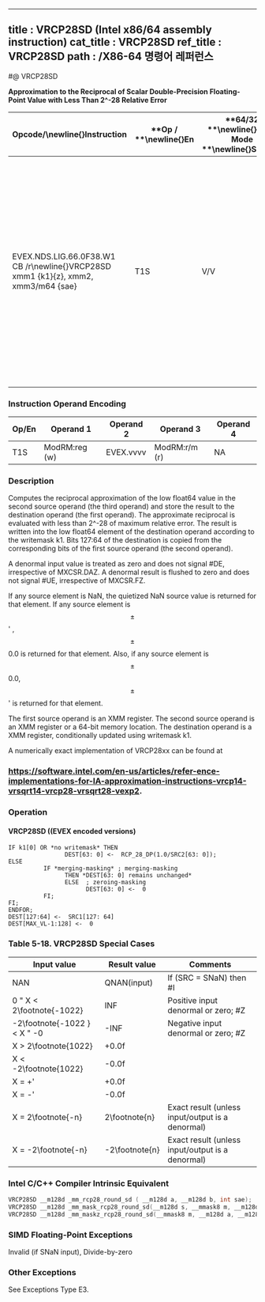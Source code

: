 ----------------------------
title : VRCP28SD (Intel x86/64 assembly instruction)
cat_title : VRCP28SD
ref_title : VRCP28SD
path : /X86-64 명령어 레퍼런스
----------------------------
#@ VRCP28SD

**Approximation to the Reciprocal of Scalar Double-Precision Floating-Point Value with Less Than 2^-28 Relative Error**

|**Opcode/**\newline{}**Instruction**|**Op / **\newline{}**En**|**64/32 **\newline{}**bit Mode **\newline{}**Support**|**CPUID **\newline{}**Feature **\newline{}**Flag**|**Description**|
|------------------------------------|-------------------------|------------------------------------------------------|--------------------------------------------------|---------------|
|EVEX.NDS.LIG.66.0F38.W1 CB /r\newline{}VRCP28SD xmm1 {k1}{z}, xmm2, xmm3/m64 {sae}|T1S|V/V|AVX512ER|Computes the approximate reciprocal ( < 2^-28 relative error) of the scalar double-precision floating-point value in xmm3/m64 and stores the results in xmm1. Under writemask. Also, upper double-precision floating-point value (bits[127:64]) from xmm2 is copied to xmm1[127:64].|
### Instruction Operand Encoding


|Op/En|Operand 1|Operand 2|Operand 3|Operand 4|
|-----|---------|---------|---------|---------|
|T1S|ModRM:reg (w)|EVEX.vvvv|ModRM:r/m (r)|NA|
### Description


Computes the reciprocal approximation of the low float64 value in the second source operand (the third operand) and store the result to the destination operand (the first operand). The approximate reciprocal is evaluated with less than 2^-28 of maximum relative error. The result is written into the low float64 element of the destination operand according to the writemask k1. Bits 127:64 of the destination is copied from the corresponding bits of the first source operand (the second operand).

A denormal input value is treated as zero and does not signal #DE, irrespective of MXCSR.DAZ. A denormal result is flushed to zero and does not signal #UE, irrespective of MXCSR.FZ.

If any source element is NaN, the quietized NaN source value is returned for that element. If any source element is $$\pm$$'  , $$\pm$$0.0 is returned for that element. Also, if any source element is $$\pm$$0.0, $$\pm$$ '  is returned for that element.

The first source operand is an XMM register. The second source operand is an XMM register or a 64-bit memory location. The destination operand is a XMM register, conditionally updated using writemask k1. 

A numerically exact implementation of VRCP28xx can be found at 

###                                                                                                    https://software.intel.com/en-us/articles/refer-ence-implementations-for-IA-approximation-instructions-vrcp14-vrsqrt14-vrcp28-vrsqrt28-vexp2.

### Operation
#### VRCP28SD ((EVEX encoded versions) 
```info-verb
IF k1[0] OR *no writemask* THEN
                DEST[63: 0]  <-  RCP_28_DP(1.0/SRC2[63: 0]);
ELSE 
          IF *merging-masking* ; merging-masking
                THEN *DEST[63: 0] remains unchanged*
                ELSE  ; zeroing-masking
                      DEST[63: 0] <-   0
          FI;
FI;
ENDFOR;
DEST[127:64] <-   SRC1[127: 64]
DEST[MAX_VL-1:128] <-   0
```
### Table 5-18. VRCP28SD Special Cases


|**Input value**|**Result value**|**Comments**|
|---------------|----------------|------------|
|NAN|QNAN(input)|If (SRC = SNaN) then #I|
|0 "   X < 2\footnote{-1022}|INF|Positive input denormal or zero; #Z|
|-2\footnote{-1022 } < X  "  -0|-INF|Negative input denormal or zero; #Z|
|X > 2\footnote{1022}|+0.0f||
|X < -2\footnote{1022}|-0.0f||
|X = +' |+0.0f||
|X = -' |-0.0f||
|X = 2\footnote{-n}|2\footnote{n}|Exact result (unless input/output is a denormal)|
|X = -2\footnote{-n}|-2\footnote{n}|Exact result (unless input/output is a denormal)|

### Intel C/C++ Compiler Intrinsic Equivalent

```cpp
VRCP28SD __m128d _mm_rcp28_round_sd ( __m128d a, __m128d b, int sae);
VRCP28SD __m128d _mm_mask_rcp28_round_sd(__m128d s, __mmask8 m, __m128d a, __m128d b, int sae);
VRCP28SD __m128d _mm_maskz_rcp28_round_sd(__mmask8 m, __m128d a, __m128d b, int sae);
```
### SIMD Floating-Point Exceptions


Invalid (if SNaN input), Divide-by-zero

### Other Exceptions


See Exceptions Type E3.

